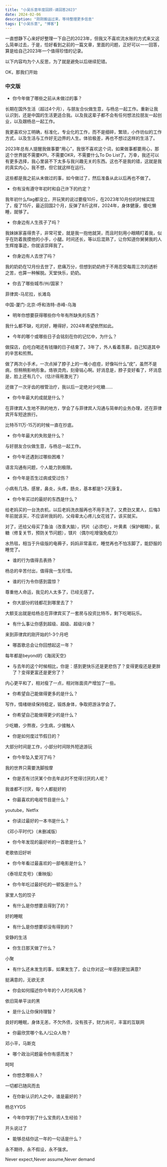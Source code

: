 ```yaml
---
title: "小吴乐意年度回顾-请回答2023"
date: 2024-02-06
description: "刚刚搬运过来，等待整理更多信息"
tags: ["小吴乐意", "博客"]
---
```


一直想静下心来好好整理一下自己的2023年，但我又不喜欢流水账的方式来又这么简单过去，于是，恰好看到之前的一篇文章，里面的问题，正好可以一一回答，算是给自己2023年一个值得珍惜的记录。

以下内容均为个人反思，为了就是避免以后继续犯错。

OK，那我们开始

### 中文版

- 你今年做了哪些之前从未做过的事？

长期在国外生活（超过4个月），与朋友合伙做生意，与杨总一起工作。重新让我认识到，还是中国的生活更适合我。以及我这辈子都不会有任何想法拉朋友一起创业，以及跟杨总一起工作。

我更喜欢分工明确，标准化，专业化的工作，而不是细碎，繁琐，小作坊似的工作方式，以及生活与工作好无边界的人生。体验极差，再也不想过这样的生活了。

2023年总有人提醒我做事要“用心”，我很不喜欢这个词，如果做事都要用心，那这个世界就不需要KPI，不需要OKR，不需要什么To Do List了。万幸，我还可以有更多选择，我心里装不下太多与我兴趣无关的东西。这也不是我的错，这就是我的真实内心，我不想，但它就这样在运行。

这些都是我之前从未做过的事，如今做过了，然后准备从此以后再也不做了。

- 你有没有遵守年初时和自己许下的约定？

我年初什么flag都没立，开玩笑的说过要瘦10斤，在2023年10月份的时候实现了，瘦了15斤，最近回国2个月，反弹了8斤这样，2024年，身体健康，傻吃懒睡，就够了。

- 你身边有人生孩子了吗？

我妹妹家喜得贵子，非常可爱，就是我一抱他就哭，而且时刻用小眼睛盯着我，似乎在防着我摸他的小手，小腿。时间还长，等以后混熟了，让你知道你舅舅我的人生辉煌事迹，你就该崇拜我了。

- 你身边有人去世了吗？

我的奶奶在12月份去世了，悲痛万分，但想到奶奶终于不用忍受每周三次的透析之苦，也算一种解脱。天堂快乐，奶奶。

- 你去了哪些城市/州/国家？

菲律宾-马尼拉，长滩岛

中国-厦门-北京-呼和浩特-赤峰-乌海

- 明年你想要获得哪些你今年有所缺失的东西？

我什么都不缺，吃的好，睡得好，2024年希望依然如此。

- 今年的哪个或哪些日子会铭刻在你的记忆中，为什么？

做探店，白吃白喝还有钱赚的日子结束了。3年了，外人看着羡慕，自己知道其中的辛苦和煎熬。

做了两次小手术，一次点掉了脖子上的一堆小痘痘，好像叫什么“疣”，虽然不是病，但稍稍影响形象。烙铁烫肉，刻骨铭心啊。好消息是，脖子变好看了，坏消息是，脸上还有几个。（估计得用激光了）

还做了一次牙齿的根管治疗，我以后一定绝对少吃糖……

- 你今年最大的成就是什么？

在菲律宾人生地不熟的地方，学会了与菲律宾人沟通与简单的业务办理，还在菲律宾开车短途旅行。

比特币11万-15万的时候一直在抄底。

- 你今年最大的失败是什么？

与好朋友合伙做生意，与杨总一起工作。

- 你今年还遇到过哪些困难？

语言沟通有问题，个人能力到极限。

- 你今年是否生过病或受过伤？

小病有几场，感冒，鼻炎，头疼，肠炎，基本都是1-2天康复。 

- 你今年买过的最好的东西是什么？

给老妈买的一台洗衣机，以后老妈洗衣服再也不用手洗了，又费劲又累人，后悔3年前就该买，不应该听我妈的，父母辈太心疼儿女花钱了。该买就买。

对了，还给父母买了鱼油（改善大脑），钙片（必须吃），叶黄素（保护眼睛），氨糖（修复关节，预防关节问题），镁片（偶尔吃增强免疫力）

水热毯，相当于升级版的电褥子，妈妈非常喜欢，睡觉再也不怕冻脚了，能舒服的睡觉了。

- 谁的行为值得去表扬？

杨总的辛苦付出，值得我一生珍惜。

- 谁的行为令你感到震惊？

尊重他人命运，我见的人太多了，已经无感了。

- 你大部分的钱都花到哪里去了？

大额支出就是给杨总在菲律宾买了一套房与投资比特币，剩下吃喝玩乐。

- 有什么事让你感到超级、超级、超级兴奋？

来到菲律宾的刚开始的1-3个月吧

- 哪首歌总会让你回想起这一年？

每年都是beyond的《海阔天空》

- 与去年的这个时候相比，你是：感到更快乐还是更悲伤了？变得更瘦还是更胖了？变得更富还是更穷了？

内心更平和了，相对瘦了一点，相对账面资产增加了一些。

- 你希望自己能做得更多的是什么？

写作，情绪继续保持稳定，锻炼身体，争取把游泳学会了。

- 你希望自己能做得更少的是什么？

少吃糖，少熬夜，少生病，少接触人

- 你是如何度过节假日的？

大部分时间是工作，小部分时间除外短途游玩

- 你今年坠入爱河了吗？

我的世界只需要洗脚按摩

- 你是否有讨厌某个你去年此时不觉得讨厌的人呢？

我谁都不讨厌，每个人都挺好的

- 你最喜欢的电视节目是什么？

youtube，Netfix

- 你读过最好的一本书是什么？

《邓小平时代》（未删减版）

- 你今年发现的最好听的一首歌是什么？

老歌依旧好听

- 你今年看过最喜欢的一部电影是什么？

《泰坦尼克号》（重映版）

- 你今年吃过最好吃的一顿饭是什么？

家里人包的饺子

- 有什么是你想要且得到了的？

好的睡眠

- 有什么是你想要却没有得到的？

安静的生活

- 你生日那天做了什么？

小聚

- 有什么还未发生的事，如果发生了，会让你对这一年感到更加满意?

挺满意的，无欲无求

- 你会如何描述你今年的个人时尚风格？

依旧简单平淡的黑

- 是什么让你保持理智？

良好的睡眠，身体无恙，不欠外债，没有孩子，财力尚可，丰富的互联网

- 你最欣赏哪个名人/公众人物？

邓小平，马斯克

- 哪个政治问题最令你有感而发？

呵呵

- 你想念哪些人？

一切都已随风而去

- 在你新认识的人之中，谁是最好的？

杨总YYDS

- 今年你学到了什么宝贵的人生经验？

开头说过了

- 能够总结你这一年的一句话是什么？

永不期待，永不假设，永不强求。

Never expect,Never assume,Never demand
